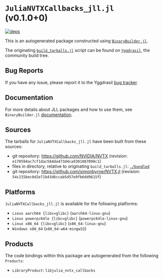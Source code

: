 # `JuliaNVTXCallbacks_jll.jl` (v0.1.0+0)

[![deps](https://juliahub.com/docs/JuliaNVTXCallbacks_jll/deps.svg)](https://juliahub.com/ui/Packages/JuliaNVTXCallbacks_jll/EQzo6?page=2)

This is an autogenerated package constructed using [`BinaryBuilder.jl`](https://github.com/JuliaPackaging/BinaryBuilder.jl).

The originating [`build_tarballs.jl`](https://github.com/JuliaPackaging/Yggdrasil/blob/b154ab2e52a7c3ce1e4953acfdd8361ae08aa1e7/J/JuliaNVTXCallbacks/build_tarballs.jl) script can be found on [`Yggdrasil`](https://github.com/JuliaPackaging/Yggdrasil/), the community build tree.

## Bug Reports

If you have any issue, please report it to the Yggdrasil [bug tracker](https://github.com/JuliaPackaging/Yggdrasil/issues).

## Documentation

For more details about JLL packages and how to use them, see `BinaryBuilder.jl` [documentation](https://docs.binarybuilder.org/stable/jll/).

## Sources

The tarballs for `JuliaNVTXCallbacks_jll.jl` have been built from these sources:

* git repository: https://github.com/NVIDIA/NVTX (revision: `e170594ac7cf1dac584da473d4ca9301087090c1`)
* files in directory, relative to originating `build_tarballs.jl`: [`./bundled`](https://github.com/JuliaPackaging/Yggdrasil/tree/b154ab2e52a7c3ce1e4953acfdd8361ae08aa1e7/J/JuliaNVTXCallbacks/bundled)
* git repository: https://github.com/simonbyrne/NVTX.jl (revision: `54c215bec0d2e71b43d6ccab5d57e9fb6dd9615f`)

## Platforms

`JuliaNVTXCallbacks_jll.jl` is available for the following platforms:

* `Linux aarch64 {libc=glibc}` (`aarch64-linux-gnu`)
* `Linux powerpc64le {libc=glibc}` (`powerpc64le-linux-gnu`)
* `Linux x86_64 {libc=glibc}` (`x86_64-linux-gnu`)
* `Windows x86_64` (`x86_64-w64-mingw32`)

## Products

The code bindings within this package are autogenerated from the following `Products`:

* `LibraryProduct`: `libjulia_nvtx_callbacks`

